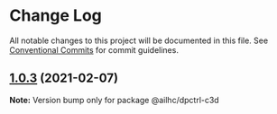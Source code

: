 # Change Log

All notable changes to this project will be documented in this file.
See [Conventional Commits](https://conventionalcommits.org) for commit guidelines.

## [1.0.3](https://github.com/AILHC/EasyGameFrameworkOpen/compare/@ailhc/dpctrl-c3d@1.0.2...@ailhc/dpctrl-c3d@1.0.3) (2021-02-07)

**Note:** Version bump only for package @ailhc/dpctrl-c3d

